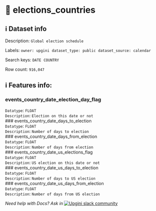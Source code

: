 # 📖 elections_countries 
## ℹ️ Dataset info 
Description: `Global election schedule ` 

Labels: ` owner: upgini ` &nbsp;` dataset_type: public ` &nbsp;` dataset_source: calendar ` &nbsp;

Search keys: 
` DATE ` &nbsp;` COUNTRY ` &nbsp;

Row count: `916,047` 

## ℹ️ Features info:
### events_country_date_election_day_flag <br/>
`Datatype`: `FLOAT` <br/>
`Description`: `Election on this date or not` <br/> ### events_country_date_days_to_election <br/>
`Datatype`: `FLOAT` <br/>
`Description`: `Number of days to election` <br/> ### events_country_date_days_from_election <br/>
`Datatype`: `FLOAT` <br/>
`Description`: `Number of days from election` <br/> ### events_country_date_us_elections_flag <br/>
`Datatype`: `FLOAT` <br/>
`Description`: `US election on this date or not` <br/> ### events_country_date_us_days_to_election <br/>
`Datatype`: `FLOAT` <br/>
`Description`: `Number of days to US election` <br/> ### events_country_date_us_days_from_election <br/>
`Datatype`: `FLOAT` <br/>
`Description`: `Number of days from US election` <br/>


_Need help with Docs? Ask in_ <a href="https://4mlg.short.gy/join-upgini-community"><img alt="Upgini slack community" src="https://img.shields.io/badge/slack-@upgini-orange.svg?logo=slack"></a>
